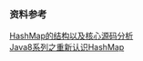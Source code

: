 ### 资料参考
[HashMap的结构以及核心源码分析](https://www.cnblogs.com/sxkgeek/p/9341350.html)<br/>
[Java8系列之重新认识HashMap](https://tech.meituan.com/2016/06/24/java-hashmap.html)
